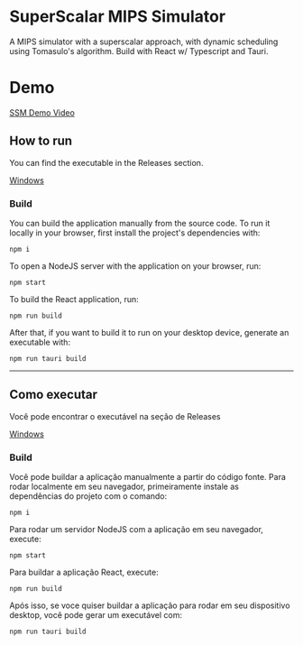 # SuperScalar MIPS Simulator

A MIPS simulator with a superscalar approach, with dynamic scheduling using Tomasulo's algorithm. Build with React w/ Typescript and Tauri.

# Demo

[SSM Demo Video](https://youtu.be/X9KYnRBFaoM)

## How to run

You can find the executable in the Releases section.

[Windows](https://github.com/leonardovallem/ssm/releases/tag/windows.0.1.0)

### Build

You can build the application manually from the source code. To run it locally in your browser, first install the project's dependencies with:

    npm i

To open a NodeJS server with the application on your browser, run:

    npm start

To build the React application, run:

    npm run build

After that, if you want to build it to run on your desktop device, generate an executable with:

    npm run tauri build

---

## Como executar

Você pode encontrar o executável na seção de Releases

[Windows](https://github.com/leonardovallem/ssm/releases/tag/windows.0.1.0)


### Build

Você pode buildar a aplicação manualmente a partir do código fonte. Para rodar localmente em seu navegador, primeiramente instale as dependências do projeto com o comando:

    npm i

Para rodar um servidor NodeJS com a aplicação em seu navegador, execute:

    npm start

Para buildar a aplicação React, execute:

    npm run build

Após isso, se voce quiser buildar a aplicação para rodar em seu dispositivo desktop, você pode gerar um executável com:

    npm run tauri build

